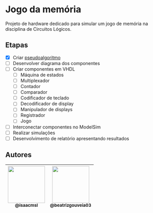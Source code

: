 # Jogo da memória

Projeto de hardware dedicado para simular um jogo de memória na disciplina de Circuitos Lógicos.

## Etapas

- [x] Criar [pseudoalgoritmo](algoritmo.md)
- [ ] Desenvolver diagrama dos componentes
- [ ] Criar componentes em VHDL
  - [ ] Máquina de estados
  - [ ] Multiplexador
  - [ ] Contador
  - [ ] Comparador
  - [ ] Codificador de teclado
  - [ ] Decodificador de display
  - [ ] Manipulador de displays
  - [ ] Registrador
  - [ ] Jogo
- [ ] Interconectar componentes no ModelSim
- [ ] Realizar simulações
- [ ] Desenvolvimento de relatório apresentando resultados

## Autores

| [<img src="https://avatars3.githubusercontent.com/u/31693006?s=460&v=4" width=115><br><sub>@isaacmsl</sub>](https://github.com/isaacmsl) | [<img src="https://avatars.githubusercontent.com/u/72415136?v=4" width=115><br><sub>@beatrizgouveia03</sub>](https://github.com/beatrizgouveia03) |
| :--------------------------------------------------------------------------------------------------------------------------------------: | :--------------------------------------------------------------------------------------------------------------------------------------: |
